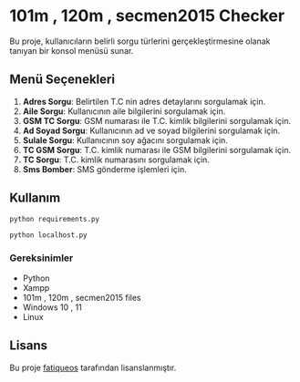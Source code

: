 # 101m , 120m , secmen2015 Checker

Bu proje, kullanıcıların belirli sorgu türlerini gerçekleştirmesine olanak tanıyan bir konsol menüsü sunar.

## Menü Seçenekleri

1. **Adres Sorgu**: Belirtilen T.C nin adres detaylarını sorgulamak için.
2. **Aile Sorgu**: Kullanıcının aile bilgilerini sorgulamak için.
3. **GSM TC Sorgu**: GSM numarası ile T.C. kimlik bilgilerini sorgulamak için.
4. **Ad Soyad Sorgu**: Kullanıcının ad ve soyad bilgilerini sorgulamak için.
5. **Sulale Sorgu**: Kullanıcının soy ağacını sorgulamak için.
6. **TC GSM Sorgu**: T.C. kimlik numarası ile GSM bilgilerini sorgulamak için.
7. **TC Sorgu**: T.C. kimlik numarasını sorgulamak için.
8. **Sms Bomber**: SMS gönderme işlemleri için.

## Kullanım

   ```bash
python requirements.py
  ```
  ```
python localhost.py
  ```
### Gereksinimler

- Python
- Xampp
- 101m , 120m , secmen2015 files
- Windows 10 , 11
- Linux

## Lisans

Bu proje [fatiqueos](https://t.me/fatiqueos) tarafından lisanslanmıştır.


